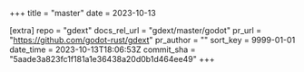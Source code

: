 +++
title = "master"
date = 2023-10-13

[extra]
repo = "gdext"
docs_rel_url = "gdext/master/godot"
pr_url = "https://github.com/godot-rust/gdext"
pr_author = ""
sort_key = 9999-01-01
date_time = 2023-10-13T18:06:53Z
commit_sha = "5aade3a823fc1f181a1e36438a20d0b1d464ee49"
+++


